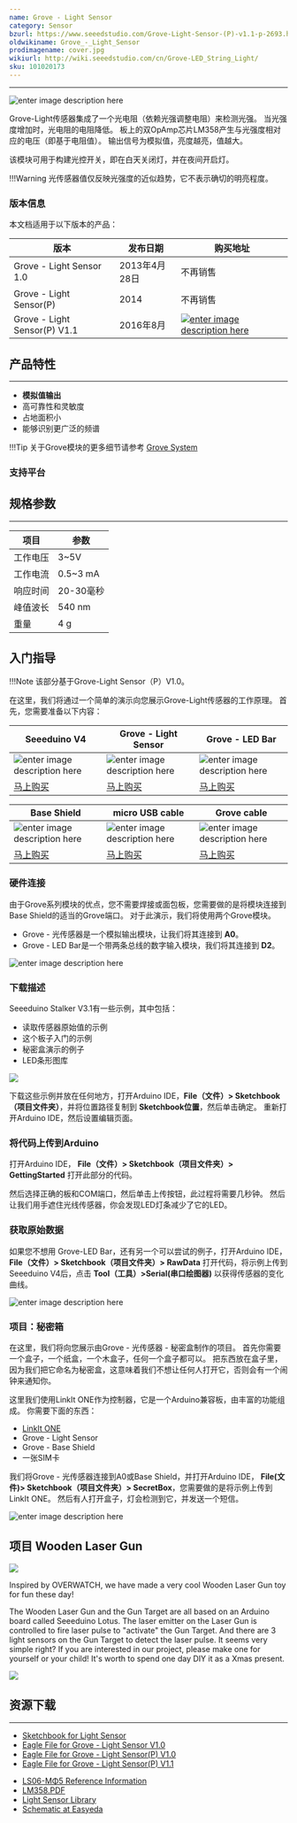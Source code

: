 ```yaml
---
name: Grove - Light Sensor
category: Sensor
bzurl: https://www.seeedstudio.com/Grove-Light-Sensor-(P)-v1.1-p-2693.html
oldwikiname: Grove_-_Light_Sensor
prodimagename: cover.jpg
wikiurl: http://wiki.seeedstudio.com/cn/Grove-LED_String_Light/
sku: 101020173
---
```


---
![enter image description here](https://raw.githubusercontent.com/SeeedDocument/Grove_Light_Sensor/master/images/cover.jpg)


Grove-Light传感器集成了一个光电阻（依赖光强调整电阻）来检测光强。 当光强度增加时，光电阻的电阻降低。 板上的双OpAmp芯片LM358产生与光强度相对应的电压（即基于电阻值）。 输出信号为模拟值，亮度越亮，值越大。

该模块可用于构建光控开关，即在白天关闭灯，并在夜间开启灯。


!!!Warning
    光传感器值仅反映光强度的近似趋势，它不表示确切的明亮程度。


### 版本信息
本文档适用于以下版本的产品：

| 版本 	| 发布日期	| 购买地址	|
|-----------|---------------|---------------|
|Grove - Light Sensor 1.0 |2013年4月28日|不再销售|
|Grove - Light Sensor(P)| 2014 | 不再销售|
|Grove - Light Sensor(P) V1.1|2016年8月| [![enter image description here](https://github.com/SeeedDocument/wiki_chinese/raw/master/docs/images/click_to_buy.PNG)](https://item.taobao.com/item.htm?spm=a1z10.3-c.w4002-11172317909.10.3ff19e11Pl6vXS&id=558132536414)|


## 产品特性
-----

* **模拟值输出**
* 高可靠性和灵敏度
* 占地面积小
* 能够识别更广泛的频谱

!!!Tip
    关于Grove模块的更多细节请参考 [Grove System](http://wiki.seeedstudio.com/cn/Grove_System/)
### 支持平台




## 规格参数
----
|项目|参数|
|-----|--------|
|工作电压|3~5V|
|工作电流|	0.5~3 mA|
|响应时间|20-30毫秒|
|峰值波长|540 nm|
|重量|4 g|


## 入门指导

!!!Note
    该部分基于Grove-Light Sensor（P）V1.0。

在这里，我们将通过一个简单的演示向您展示Grove-Light传感器的工作原理。 首先，您需要准备以下内容：

| Seeeduino V4 | Grove - Light Sensor | Grove - LED Bar |
|--------------|----------------------|-----------------|
|![enter image description here](https://raw.githubusercontent.com/SeeedDocument/Grove_Light_Sensor/master/images/gs_1.jpg)|![enter image description here](https://raw.githubusercontent.com/SeeedDocument/Grove_Light_Sensor/master/images/gs_2.jpg)|![enter image description here](https://raw.githubusercontent.com/SeeedDocument/Grove_Light_Sensor/master/images/gs_3.jpg)|
|[马上购买](https://item.taobao.com/item.htm?spm=a1z10.3-c.w4002-11172317909.10.3ff19e11CbMRQI&id=544373791068)|[马上购买](http://www.seeedstudio.com/Grove-Light-Sensor%28P%29-p-1253.html)|[马上购买](https://item.taobao.com/item.htm?spm=a1z10.3-c.w4002-11172317909.9.3ff19e11eweTAx&id=520900900588)|


| Base Shield | micro USB cable | Grove cable |
|---------------|---------------|-------------|
|![enter image description here](https://raw.githubusercontent.com/SeeedDocument/Grove_Light_Sensor/master/images/gs_4.jpg)|![enter image description here](https://raw.githubusercontent.com/SeeedDocument/Grove_Light_Sensor/master/images/gs_5.jpg)|![enter image description here](https://raw.githubusercontent.com/SeeedDocument/Grove_Light_Sensor/master/images/gs_6.jpg)|
|[马上购买](https://item.taobao.com/item.htm?spm=a1z10.3-c.w4002-11172317909.10.3ff19e11crrag2&id=520233320144)|[马上购买](https://item.taobao.com/item.htm?spm=a1z10.3-c.w4002-11172317909.9.3ff19e11FPxAuN&id=521385344999)|[马上购买](https://item.taobao.com/item.htm?spm=a1z10.3-c.w4002-11172317909.10.3ff19e11mtGMxC&id=546720638006)|



### 硬件连接

由于Grove系列模块的优点，您不需要焊接或面包板，您需要做的是将模块连接到Base Shield的适当的Grove端口。 对于此演示，我们将使用两个Grove模块。

*  Grove - 光传感器是一个模拟输出模块，让我们将其连接到 **A0**。
* Grove - LED Bar是一个带两条总线的数字输入模块，我们将其连接到 **D2**。

![enter image description here](https://raw.githubusercontent.com/SeeedDocument/Grove_Light_Sensor/master/images/connect.jpeg)

### 下载描述


Seeeduino Stalker V3.1有一些示例，其中包括：

* 读取传感器原始值的示例
* 这个板子入门的示例
* 秘密盒演示的例子
* LED条形图库

[![](https://raw.githubusercontent.com/SeeedDocument/Grove_Light_Sensor/master/images/sketch_download.png)](https://github.com/Seeed-Studio/Sketch_Grove_Light_Sensor)

下载这些示例并放在任何地方，打开Arduino IDE，**File（文件）> Sketchbook（项目文件夹）**，并将位置路径复制到 **Sketchbook位置**，然后单击确定。 重新打开Arduino IDE，然后设置编辑页面。

### 将代码上传到Arduino

打开Arduino IDE， **File（文件）> Sketchbook（项目文件夹）> GettingStarted**  打开此部分的代码。

然后选择正确的板和COM端口，然后单击上传按钮，此过程将需要几秒钟。 然后让我们用手遮住光线传感器，你会发现LED灯条减少了它的LED。

### 获取原始数据

如果您不想用 Grove-LED Bar，还有另一个可以尝试的例子，打开Arduino IDE， **File（文件）> Sketchbook（项目文件夹）> RawData** 打开代码，将示例上传到Seeeduino V4后，点击 **Tool（工具）>Serial(串口绘图器)** 以获得传感器的变化曲线。

![enter image description here](https://raw.githubusercontent.com/SeeedDocument/Grove_Light_Sensor/master/images/raw_data.png)


### 项目：秘密箱

在这里，我们将向您展示由Grove - 光传感器 - 秘密盒制作的项目。 首先你需要一个盒子，一个纸盒，一个木盒子，任何一个盒子都可以。 把东西放在盒子里，因为我们把它命名为秘密盒，这意味着我们不想让任何人打开它，否则会有一个闹钟来通知你。

这里我们使用LinkIt ONE作为控制器，它是一个Arduino兼容板，由丰富的功能组成。 你需要下面的东西：

* [LinkIt ONE](https://item.taobao.com/item.htm?spm=a1z10.3-c.w4002-11172317909.10.3ff19e111fcjR2&id=45453335551)
* Grove - Light Sensor
* Grove - Base Shield
* 一张SIM卡

我们将Grove - 光传感器连接到A0或Base Shield，并打开Arduino IDE， **File(文件)> Sketchbook（项目文件夹）> SecretBox**，您需要做的是将示例上传到LinkIt ONE。 然后有人打开盒子，灯会检测到它，并发送一个短信。

![enter image description here](https://raw.githubusercontent.com/SeeedDocument/Grove_Light_Sensor/master/images/secret_box.png)

## 项目 Wooden Laser Gun

![](https://raw.githubusercontent.com/SeeedDocument/Seeeduino_Lotus/master/img/gun.jpg)

Inspired by OVERWATCH, we have made a very cool Wooden Laser Gun toy for fun these day!

The Wooden Laser Gun and the Gun Target are all based on an Arduino board called Seeeduino Lotus. The laser emitter on the Laser Gun is controlled to fire laser pulse to "activate" the Gun Target. And there are 3 light sensors on the Gun Target to detect the laser pulse. It seems very simple right? If you are interested in our project, please make one for yourself or your child! It's worth to spend one day DIY it as a Xmas present.    

[![](https://raw.githubusercontent.com/SeeedDocument/Seeed-WiKi/master/docs/images/make.png)](http://www.instructables.com/id/DIY-a-Wooden-Laser-Gun-As-a-Xmas-Present-for-Your-/)

## 资源下载
---

* [Sketchbook for Light Sensor](https://github.com/Seeed-Studio/Sketch_Grove_Light_Sensor)
* [Eagle File for Grove - Light Sensor V1.0](https://github.com/SeeedDocument/Grove_Light_Sensor/raw/master/resources/Grove%20-%20Light%20Sensor.zip)
* [Eagle File for Grove - Light Sensor(P) V1.0](https://github.com/SeeedDocument/Grove_Light_Sensor/raw/master/resources/Grove%20-%20Light%20Sensor%28P%29.zip)
* [Eagle File for Grove - Light Sensor(P) V1.1](https://github.com/SeeedDocument/Grove_Light_Sensor/raw/master/resources/Grove%20-%20Light%20Sensor%28P%29%20v1.1.zip)
- [LS06-MΦ5 Reference Information](https://github.com/SeeedDocument/Grove_Light_Sensor/raw/master/res/LS06-M%CE%A65_datasheet.pdf)
- [LM358.PDF](https://github.com/SeeedDocument/Grove_Light_Sensor/raw/master/res/LM358.pdf)
- [Light Sensor Library](https://github.com/Seeed-Studio/Light_Sensor)
- [Schematic at Easyeda](https://easyeda.com/Seeed/Grove_Light_sensor_v1_1-32d2a4ff5a8a4d928df91da1d8c647a0)
